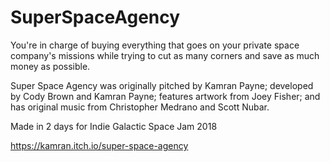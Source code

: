 # SuperSpaceAgency
You're in charge of buying everything that goes on your private space company's missions while trying to cut as many corners and save as much money as possible.

Super Space Agency was originally pitched by Kamran Payne; developed by Cody Brown and Kamran Payne; features artwork from Joey Fisher; and has original music from Christopher Medrano and Scott Nubar. 

Made in 2 days for Indie Galactic Space Jam 2018

https://kamran.itch.io/super-space-agency
